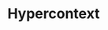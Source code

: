 ---
blog: https://hypercontext.com/blog
facebook: https://facebook.com/HypercontextApp
linkedin: https://linkedin.com/company/hypercontext
logohandle: hypercontext
sort: hypercontext
title: Hypercontext
twitter: https://x.com/HypercontextApp
website: https://hypercontext.com/
---